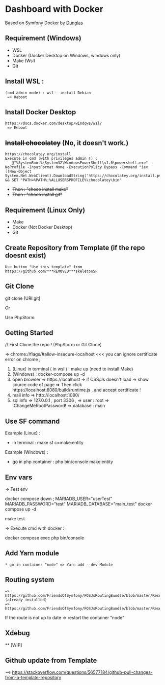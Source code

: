 # Dashboard with Docker

Based on Symfony Docker by [Dunglas](https://github.com/dunglas/symfony-docker/)

## Requirement (Windows)

   * WSL
   * Docker (Docker Desktop on Windows, windows only)
   * Make (Wsl) 
   * Git

   ## Install WSL :
    (cmd admin mode) : wsl --install Debian
     => Reboot
    
   ## Install Docker Desktop 
    https://docs.docker.com/desktop/windows/wsl/
     => Reboot
    
   ## ~~Install chocolatey~~ (No, it doesn't work.)
    https://chocolatey.org/install 
    Execute in cmd (with privileges admin !) : 
       @"%SystemRoot%\System32\WindowsPowerShell\v1.0\powershell.exe" -NoProfile -InputFormat None -ExecutionPolicy Bypass -Command "iex ((New-Object System.Net.WebClient).DownloadString('https://chocolatey.org/install.ps1'))" && SET "PATH=%PATH%;%ALLUSERSPROFILE%\chocolatey\bin"
    
   * ~~Then : "choco install make"~~ 
   * ~~Then : "choco install git"~~

## Requirement (Linux Only)
   * Make
   * Docker (Not Docker Desktop)
   * Git

## Create Repository from Template (if the repo doesnt exist)
    Use button "Use this template" from https://github.com/***REMOVED***skeletonSF 

## Git Clone

git clone [URI.git]

Or

Use PhpStorm

## Getting Started

// First Clone the repo ! (PhpStorm or Git Clone)

=> chrome://flags/#allow-insecure-localhost <<< you can ignore certificate error on chrome ;

1. (Linux) in terminal ( in wsl ) : make up (need to install Make)
1. (Windows) : docker-compose up -d
2. open browser => https://localhost => if CSS/Js doesn't load => show source code of page => Then click https://localhost:8080/build/runtime.js , and accept certificate !
3. mail info => http://localhost:1080/
4. sql info => 127.0.0.1 , port 3306 , => user : root => !ChangeMeRootPassword! => database : main


## Use SF command

Example (Linux) : 
   * in terminal : 
        make sf c=make:entity
        
        
Example (Windows) :
   * go in php container :
        php bin/console make:entity


## Env vars

=> Test env

docker compose down ; MARIADB_USER="userTest" MARIADB_PASSWORD="test" MARIADB_DATABASE="main_test" docker compose up -d

make test

=> Execute cmd with docker :

docker compose exec php bin/console

## Add Yarn module
    * go in container "node" => Yarn add --dev Module

## Routing system 
    => https://github.com/FriendsOfSymfony/FOSJsRoutingBundle/blob/master/Resources/doc/installation.rst (already installed)
    => https://github.com/FriendsOfSymfony/FOSJsRoutingBundle/blob/master/Resources/doc/usage.rst

If the route is not up to date => restart the container "node"

## Xdebug
  ** [WIP]

## Github update from Template
 ==> https://stackoverflow.com/questions/56577184/github-pull-changes-from-a-template-repository

